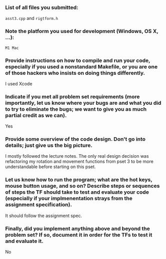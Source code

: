 ### List of all files you submitted:

`asst3.cpp` and `rigtform.h`

### Note the platform you used for development (Windows, OS X, ...):

`M1 Mac`

### Provide instructions on how to compile and run your code, especially if you used a nonstandard Makefile, or you are one of those hackers who insists on doing things differently.

I used Xcode

### Indicate if you met all problem set requirements (more importantly, let us know where your bugs are and what you did to try to eliminate the bugs; we want to give you as much partial credit as we can).

Yes

### Provide some overview of the code design. Don't go into details; just give us the big picture.

I mostly followed the lecture notes. The only real design decision was refactoring my rotation and movement functions from pset 3 to be more understandable before starting on this pset.

### Let us know how to run the program; what are the hot keys, mouse button usage, and so on? Describe steps or sequences of steps the TF should take to test and evaluate your code (especially if your implmenentation strays from the assignment specification).

It should follow the assignment spec.

### Finally, did you implement anything above and beyond the problem set? If so, document it in order for the TFs to test it and evaluate it.

No
